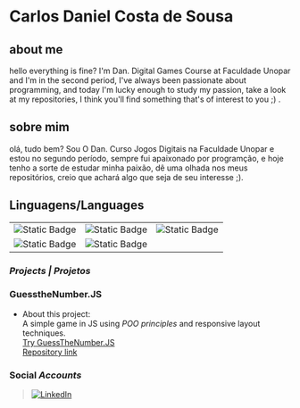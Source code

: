 # Carlos Daniel Costa de Sousa

## about me
hello everything is fine? I'm Dan. Digital Games Course at Faculdade Unopar and I'm in the second period, I've always been passionate about programming, and today I'm lucky enough to study my passion, take a look at my repositories, I think you'll find something that's of interest to you ;) .

## sobre mim
olá, tudo bem? Sou O Dan. Curso Jogos Digitais na Faculdade Unopar e estou no segundo período, sempre fui apaixonado por programção, e hoje tenho a sorte de estudar minha paixão, dê uma olhada nos meus repositórios, creio que achará algo que seja de seu interesse ;).


## Linguagens/Languages
| | | |
|--|--|--|
![Static Badge](https://img.shields.io/badge/JS_-basic-orange) |![Static Badge](https://img.shields.io/badge/C%23_-intermediate-purple) |![Static Badge](https://img.shields.io/badge/Python_-basic-green)|
![Static Badge](https://img.shields.io/badge/C%2B%2B_-basics-royalblue) |![Static Badge](https://img.shields.io/badge/Koltin%2FAndroid-basic-blue) |

### _Projects | Projetos_
### GuesstheNumber.JS
- About this project: <br>
A simple game in JS using _POO principles_ and responsive layout techniques.<br>
[Try GuessTheNumber.JS](https://carldevx.github.io/guess-the-number-minigame/)<br>
[Repository link](https://github.com/CarlDevx/guess-the-number-minigame)

### Social _Accounts_
> [![LinkedIn](https://img.shields.io/badge/LinkedIn-0077B5?style=for-the-badge&logo=linkedin&logoColor=white)](https://www.linkedin.com/in/carlos-daniel-costa-de-sousa-a96075261/)
>
